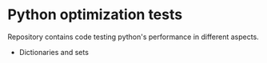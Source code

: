 # Python optimization tests

Repository contains code testing python's performance in different aspects.

- Dictionaries and sets